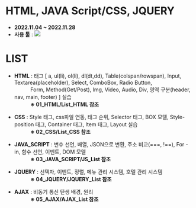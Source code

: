 # HTML, JAVA Script/CSS, JQUERY
- __2022.11.04 ~ 2022.11.28__
- __사용 툴__ : <img src="https://img.shields.io/badge/Visual Studio Code-5C2D91?style=flat&logo=Visual Studio Code&logoColor=white"/>

# LIST
- __HTML__ : 태그 [ a, ul(li), ol(li), dl(dt,dd), Table(colspan/rowspan), Input, Textarea(placeholder), 
            Select, ComboBox, Radio Button,  <br/>&nbsp;&nbsp;&nbsp;&nbsp;&nbsp;&nbsp;&nbsp;&nbsp;&nbsp;&nbsp;
            Form, Method(Get/Post), Img, Video, Audio, Div, 영역 구분(header, nav, main, footer) ] 실습
            <br/>&nbsp;&nbsp;&nbsp;&nbsp;&nbsp;&nbsp;&nbsp;&nbsp;&nbsp;&nbsp;
            __※ 01_HTML/List_HTML 참조__

- __CSS__ : Style 태그, css파일 연동, 태그 순위, Selector 태그, BOX 모델, Style-position 태그, Container 태그, Item 태그, Layout 실습
            <br/>&nbsp;&nbsp;&nbsp;&nbsp;&nbsp;&nbsp;&nbsp;&nbsp;&nbsp;&nbsp;
            __※ 02_CSS/List_CSS 참조__

- __JAVA_SCRIPT__ : 변수 선언, 배열, JSON으로 변환, 주소 비교(===, !==), For - in, 함수 선언, 이벤트, DOM 모델
            <br/>&nbsp;&nbsp;&nbsp;&nbsp;&nbsp;&nbsp;&nbsp;&nbsp;&nbsp;&nbsp;
            __※ 03_JAVA_SCRIPT/JS_List 참조__

- __JQUERY__ : 선택자, 이벤트, 정렬, 메뉴 관리 시스템, 호텔 관리 시스템
            <br/>&nbsp;&nbsp;&nbsp;&nbsp;&nbsp;&nbsp;&nbsp;&nbsp;&nbsp;&nbsp;
            __※ 04_JQUERY/JQUERY_List 참조__

- __AJAX__ : 비동기 통신 탄생 배경, 원리
            <br/>&nbsp;&nbsp;&nbsp;&nbsp;&nbsp;&nbsp;&nbsp;&nbsp;&nbsp;&nbsp;
            __※ 05_AJAX/AJAX_List 참조__
